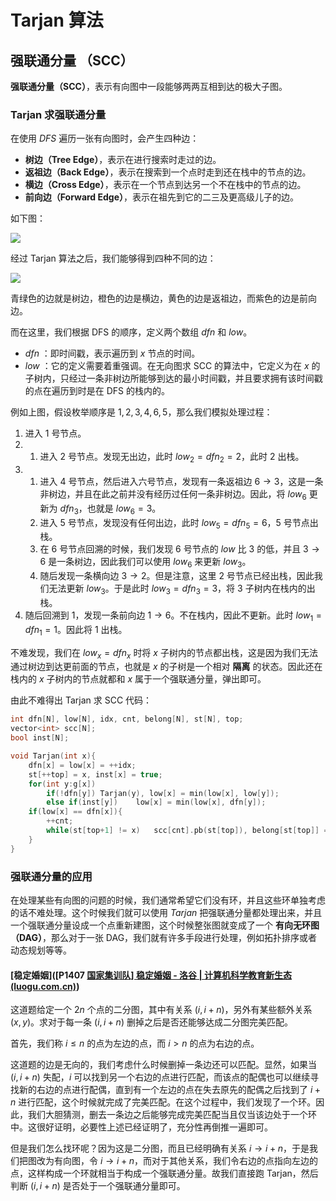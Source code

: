 # Tarjan 算法

## 强联通分量 （SCC）

**强联通分量（SCC）**，表示有向图中一段能够两两互相到达的极大子图。

### Tarjan 求强联通分量

在使用 $DFS$ 遍历一张有向图时，会产生四种边：

- **树边（Tree Edge）**，表示在进行搜索时走过的边。
- **返祖边（Back Edge）**，表示在搜索到一个点时走到还在栈中的节点的边。
- **横边（Cross Edge）**，表示在一个节点到达另一个不在栈中的节点的边。
- **前向边（Forward Edge）**，表示在祖先到它的二三及更高级儿子的边。

如下图：

![](D:\vscode\graph\Tarjan1.png)

经过 $\text{Tarjan}$ 算法之后，我们能够得到四种不同的边：

![](D:/vscode/graph/Tarjan2.png)

青绿色的边就是树边，橙色的边是横边，黄色的边是返祖边，而紫色的边是前向边。

而在这里，我们根据 $\text{DFS}$ 的顺序，定义两个数组 $dfn$ 和 $low$。

- $dfn$ ：即时间戳，表示遍历到 $x$ 节点的时间。
- $low$ ：它的定义需要着重强调。在无向图求 $\text{SCC}$ 的算法中，它定义为在 $x$ 的子树内，只经过一条非树边所能够到达的最小时间戳，并且要求拥有该时间戳的点在遍历到时是在 $\text{DFS}$ 的栈内的。

例如上图，假设枚举顺序是 $1,2,3,4,6,5$，那么我们模拟处理过程：

1. 进入 $1$ 号节点。
2. 1. 进入 $2$ 号节点。发现无出边，此时 $low_2 = dfn_2 = 2$，此时 $2$ 出栈。
3. 1. 进入 $4$ 号节点，然后进入六号节点，发现有一条返祖边 $6\to 3$，这是一条非树边，并且在此之前并没有经历过任何一条非树边。因此，将 $low_6$ 更新为 $dfn_3$，也就是 $low_6=3$。
   2. 进入 $5$ 号节点，发现没有任何出边，此时 $low_5=dfn_5=6$，$5$ 号节点出栈。
   3. 在 $6$ 号节点回溯的时候，我们发现 $6$ 号节点的 $low$ 比 $3$ 的低，并且 $3\to 6$ 是一条树边，因此我们可以使用 $low_6$ 来更新 $low_3$。
   4. 随后发现一条横向边 $3\to 2$。但是注意，这里 $2$ 号节点已经出栈，因此我们无法更新 $low_3$。于是此时 $low_3 = dfn_3 = 3$，将 $3$ 子树内在栈内的出栈。
4. 随后回溯到 $1$，发现一条前向边 $1\to 6$。不在栈内，因此不更新。此时 $low_1 = dfn_1 = 1$。因此将 $1$ 出栈。

不难发现，我们在 $low_x=dfn_x$ 时将 $x$ 子树内的节点都出栈，这是因为我们无法通过树边到达更前面的节点，也就是 $x$ 的子树是一个相对 **隔离** 的状态。因此还在栈内的 $x$ 子树内的节点就都和 $x$ 属于一个强联通分量，弹出即可。

由此不难得出 $\text{Tarjan}$ 求 $\text{SCC}$ 代码：

``````cpp
int dfn[N], low[N], idx, cnt, belong[N], st[N], top;
vector<int> scc[N];
bool inst[N];

void Tarjan(int x){
    dfn[x] = low[x] = ++idx;
    st[++top] = x, inst[x] = true;
    for(int y:g[x])
        if(!dfn[y])	Tarjan(y), low[x] = min(low[x], low[y]);
    	else if(inst[y])	low[x] = min(low[x], dfn[y]);
    if(low[x] == dfn[x]){
        ++cnt;
        while(st[top+1] != x)	scc[cnt].pb(st[top]), belong[st[top]] = cnt, inst[st[top--]] = false;
    }
}
``````

### 强联通分量的应用

在处理某些有向图的问题的时候，我们通常希望它们没有环，并且这些环单独考虑的话不难处理。这个时候我们就可以使用 $Tarjan$ 把强联通分量都处理出来，并且一个强联通分量设成一个点重新建图，这个时候整张图就变成了一个 **有向无环图（DAG）**，那么对于一张 $\text{DAG}$，我们就有许多手段进行处理，例如拓扑排序或者动态规划等等。

#### [稳定婚姻]([P1407 [国家集训队\] 稳定婚姻 - 洛谷 | 计算机科学教育新生态 (luogu.com.cn)](https://www.luogu.com.cn/problem/P1407))

这道题给定一个 $2n$ 个点的二分图，其中有关系 $(i,i+n)$，另外有某些额外关系 $(x,y)$。求对于每一条 $(i,i+n)$ 删掉之后是否还能够达成二分图完美匹配。

首先，我们称 $i\le n$ 的点为左边的点，而 $i>n$ 的点为右边的点。

这道题的边是无向的，我们考虑什么时候删掉一条边还可以匹配。显然，如果当 $(i,i+n)$ 失配，$i$ 可以找到另一个右边的点进行匹配，而该点的配偶也可以继续寻找新的右边的点进行配偶，直到有一个左边的点在失去原先的配偶之后找到了 $i+n$ 进行匹配，这个时候就完成了完美匹配。在这个过程中，我们发现了一个环。因此，我们大胆猜测，删去一条边之后能够完成完美匹配当且仅当该边处于一个环中。这很好证明，必要性上述已经证明了，充分性再倒推一遍即可。

但是我们怎么找环呢？因为这是二分图，而且已经明确有关系 $i\to i+n$，于是我们把图改为有向图，令 $i\to i+n$，而对于其他关系，我们令右边的点指向左边的点，这样构成一个环就相当于构成一个强联通分量。故我们直接跑 $\text{Tarjan}$，然后判断 $(i,i+n)$ 是否处于一个强联通分量即可。







